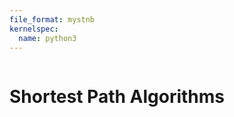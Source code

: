 ```yaml
---
file_format: mystnb
kernelspec:
  name: python3
---
```


```{title} Shortest Path Algorithms
```

# Shortest Path Algorithms

